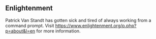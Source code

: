 Enlightenment
-------
Patrick Van Standt has gotten sick and tired of always working from a command prompt.  Visit https://www.enlightenment.org/p.php?p=about&l=en for more information.
